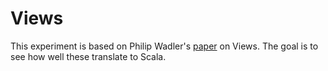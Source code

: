Views
=====

This experiment is based on Philip Wadler's [paper] on Views. The goal is to see how well these translate to Scala.

[paper]: http://www.cs.tufts.edu/~nr/cs257/archive/phil-wadler/views.pdf
